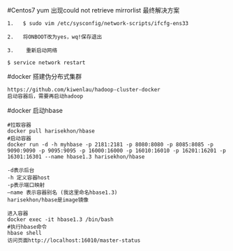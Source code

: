 #Centos7 yum 出现could not retrieve mirrorlist 最终解决方案
```text
1.   $ sudo vim /etc/sysconfig/network-scripts/ifcfg-ens33 

2.   将ONBOOT改为yes，wq!保存退出

3.    重新启动网络

$ service network restart

```

#docker 搭建伪分布式集群
```html
https://github.com/kiwenlau/hadoop-cluster-docker
启动容器后，需要再启动hadoop

```
#docker 启动hbase
```text
#拉取容器
docker pull harisekhon/hbase
#启动容器
docker run -d -h myhbase -p 2181:2181 -p 8080:8080 -p 8085:8085 -p 9090:9090 -p 9095:9095 -p 16000:16000 -p 16010:16010 -p 16201:16201 -p 16301:16301 --name hbase1.3 harisekhon/hbase

-d表示后台 
-h 定义容器host 
-p表示端口映射 
–name 表示容器别名 (我这里命名hbase1.3) 
harisekhon/hbase是image镜像

进入容器
docker exec -it hbase1.3 /bin/bash
#执行hbase命令
hbase shell
访问页面http://localhost:16010/master-status
```